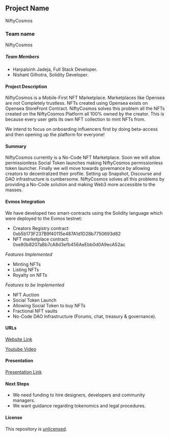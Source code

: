 ## Project Name

NiftyCosmos

### Team name

NiftyCosmos

##### Team Members

-   Harpalsinh Jadeja, Full Stack Developer.
-   Nishant Gilhotra, Solidity Developer.

#### Project Description

NiftyCosmos is a Mobile-First NFT Marketplace. Marketplaces like Opensea are not Completely trustless. NFTs created using Opensea exists on Opensea StoreFront Contract. NiftyCosmos solves this problem all the NFTs created on the NiftyCosmos Platform all 100% owned by the creator. This is because every user gets its own NFT collection to mint NFTs from.

We intend to focus on onboarding influencers first by doing beta-access and then opening up the platform for everyone!

#### Summary

NiftyCosmos currently is a No-Code NFT Marketplace. Soon we will allow permissionless Social Token launches making NiftyCosmos permissionless token launcher. Finally we will move towards governance by allowing creators to decentralized their profile. Setting up Snapshot, Discourse and DAO infrastructure is cumbersome. NiftyCosmos solves all this problems by providing a No-Code solution and making Web3 more accessible to the masses.

#### Evmos Integration

We have developed two smart-contracts using the Solidity language which were deployed to the Evmos testnet:

-   Creators Registry contract: 0xb5b173F237B9f40115e487A1d1D28b7750693d82
-   NFT marketplace contract: 0xe80b8207aBb7cA8d3efb456AeEbb0d0A9ecA52ac

_Features Implemented_

-   Minting NFTs
-   Listing NFTs
-   Royalty on NFTs

_Features to be Implemented_

-   NFT Auction
-   Social Token Launch
-   Allowing Social Token to buy NFTs
-   Fractional NFT vaults
-   No-Code DAO Infrastructure (Forums, chat, treasury & governance).

#### URLs

[Website Link](https://niftycosmos.netlify.app/)

[Youtube Video]()

#### Presentation

[Presentation Link](https://bit.ly/3IrUyAA)

#### Next Steps

-   We need funding to hire designers, developers and community managers.
-   We want guidance regarding tokenomics and legal procedures.

#### License

This repository is [unlicensed](http://unlicense.org/).
